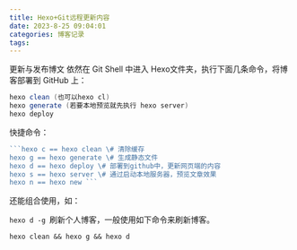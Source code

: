 ```yaml
---
title: Hexo+Git远程更新内容
date: 2023-8-25 09:04:01
categories: 博客记录
tags:
---
```


更新与发布博文 依然在 Git Shell 中进入 Hexo文件夹，执行下面几条命令，将博客部署到 GitHub 上：

<!--more-->

```c#
hexo clean (也可以hexo cl)
hexo generate (若要本地预览就先执行 hexo server) 
hexo deploy
```



快捷命令：

~~~javascript
```hexo c == hexo clean \# 清除缓存 
hexo g == hexo generate \# 生成静态文件
hexo d == hexo deploy \# 部署到github中，更新网页端的内容 
hexo s == hexo server \# 通过启动本地服务器，预览文章效果 
hexo n == hexo new ```
~~~



还能组合使用，如：

```hexo d -g ```刷新个人博客，一般使用如下命令来刷新博客。

`hexo clean && hexo g && hexo d`

